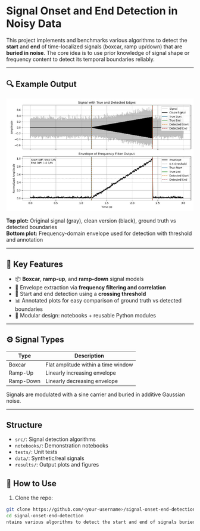# Signal Onset and End Detection in Noisy Data

This project implements and benchmarks various algorithms to detect the **start** and **end** of time-localized signals (boxcar, ramp up/down) that are **buried in noise**. The core idea is to use prior knowledge of signal shape or frequency content to detect its temporal boundaries reliably.

---

## 🔍 Example Output

![Frequency Filter Envelope](results/figures/frequency_filtering_result.jpg)

**Top plot:** Original signal (gray), clean version (black), ground truth vs detected boundaries  
**Bottom plot:** Frequency-domain envelope used for detection with threshold and annotation

---

## 🎯 Key Features

- 📦 **Boxcar**, **ramp-up**, and **ramp-down** signal models
- 🧠 Envelope extraction via **frequency filtering and correlation**
- 🎯 Start and end detection using a **crossing threshold**
- 📊 Annotated plots for easy comparison of ground truth vs detected boundaries
- 📁 Modular design: notebooks + reusable Python modules

---

## ⚙️ Signal Types

| Type        | Description                             |
|-------------|-----------------------------------------|
| Boxcar      | Flat amplitude within a time window     |
| Ramp-Up     | Linearly increasing envelope            |
| Ramp-Down   | Linearly decreasing envelope            |

Signals are modulated with a sine carrier and buried in additive Gaussian noise.

---

## Structure

- `src/`: Signal detection algorithms
- `notebooks/`: Demonstration notebooks
- `tests/`: Unit tests
- `data/`: Synthetic/real signals
- `results/`: Output plots and figures

## 🚀 How to Use

1. Clone the repo:

```bash
git clone https://github.com/<your-username>/signal-onset-end-detection.git
cd signal-onset-end-detection
ntains various algorithms to detect the start and end of signals buried in noise.